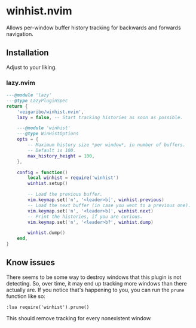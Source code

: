 # winhist.nvim

Allows per-window buffer history tracking for backwards and forwards
navigation.

## Installation

Adjust to your liking.

### lazy.nvim

```lua
---@module 'lazy'
---@type LazyPluginSpec
return {
	'veigaribo/winhist.nvim',
	lazy = false, -- Start tracking histories as soon as possible.

	---@module 'winhist'
	---@type WinHistOptions
	opts = {
		-- Maximum history size *per window*, in number of buffers.
		-- Default is 100.
		max_history_height = 100,
	},

	config = function()
		local winhist = require('winhist')
		winhist.setup()

		-- Load the previous buffer.
		vim.keymap.set('n', '<leader>b[', winhist.previous)
		-- Load the next buffer (in case you went to a previous one).
		vim.keymap.set('n', '<leader>b]', winhist.next)
		-- Print the histories, if you are curious.
		vim.keymap.set('n', '<leader>b?', winhist.dump)

		winhist.dump()
	end,
}
```

## Know issues

There seems to be some way to destroy windows that this plugin is not
detecting. So, over time, it may end up tracking more windows than there
actually are. If you notice that's happening to you, you can run the
`prune` function like so:

```vim
:lua require('winhist').prune()
```

This should remove tracking for every nonexistent window.
